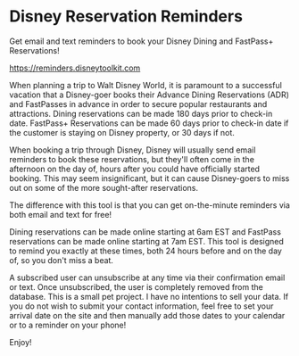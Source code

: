 # Disney Reservation Reminders

Get email and text reminders to book your Disney Dining and FastPass+ Reservations!

https://reminders.disneytoolkit.com

When planning a trip to Walt Disney World, it is paramount to a successful vacation that a Disney-goer books their Advance Dining Reservations (ADR) and FastPasses in advance in order to secure popular restaurants and attractions. Dining reservations can be made 180 days prior to check-in date. FastPass+ Reservations can be made 60 days prior to check-in date if the customer is staying on Disney property, or 30 days if not.

When booking a trip through Disney, Disney will usually send email reminders to book these reservations, but they'll often come in the afternoon on the day of, hours after you could have officially started booking. This may seem insignificant, but it can cause Disney-goers to miss out on some of the more sought-after reservations.

The difference with this tool is that you can get on-the-minute reminders via both email and text for free!

Dining reservations can be made online starting at 6am EST and FastPass reservations can be made online starting at 7am EST. This tool is designed to remind you exactly at these times, both 24 hours before and on the day of, so you don't miss a beat.

A subscribed user can unsubscribe at any time via their confirmation email or text. Once unsubscribed, the user is completely removed from the database. This is a small pet project. I have no intentions to sell your data. If you do not wish to submit your contact information, feel free to set your arrival date on the site and then manually add those dates to your calendar or to a reminder on your phone!

Enjoy!
